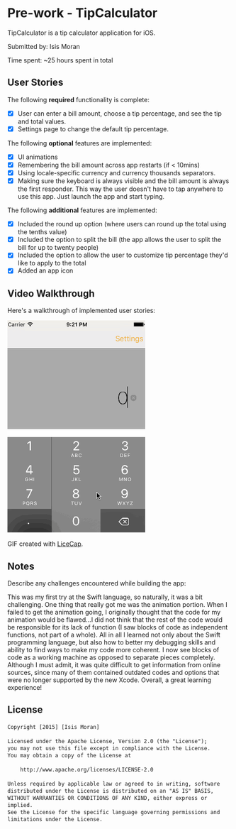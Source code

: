 # Pre-work - TipCalculator

TipCalculator is a tip calculator application for iOS.

Submitted by: Isis Moran

Time spent: ~25 hours spent in total

## User Stories

The following **required** functionality is complete:

* [x] User can enter a bill amount, choose a tip percentage, and see the tip and total values.
* [x] Settings page to change the default tip percentage.

The following **optional** features are implemented:
* [x] UI animations
* [x] Remembering the bill amount across app restarts (if < 10mins)
* [x] Using locale-specific currency and currency thousands separators.
* [x] Making sure the keyboard is always visible and the bill amount is always the first responder. This way the user doesn't have to tap anywhere to use this app. Just launch the app and start typing.

The following **additional** features are implemented:

- [x] Included the round up option (where users can round up the total using the tenths value)
- [x] Included the option to split the bill (the app allows the user to split the bill for up to twenty people)
- [x] Included the option to allow the user to customize tip percentage they'd like to apply to the total
- [x] Added an app icon

## Video Walkthrough

Here's a walkthrough of implemented user stories:

![Walkthrough](TipCalculator.gif)

GIF created with [LiceCap](http://www.cockos.com/licecap/).

## Notes

Describe any challenges encountered while building the app:

This was my first try at the Swift language, so naturally, it was a bit challenging. One thing that really got me was the animation portion. When I failed to get the animation going, I originally thought that the code for my animation would be flawed...I did not think that the rest of the code would be responsible for its lack of function (I saw blocks of code as independent functions, not part of a whole). All in all I learned not only about the Swift programming language, but also how to better my debugging skills and ability to find ways to make my code more coherent. I now see blocks of code as a working machine as opposed to separate pieces completely. Although I must admit, it was quite difficult to get information from online sources, since many of them contained outdated codes and options that were no longer supported by the new Xcode. Overall, a great learning experience!

## License

    Copyright [2015] [Isis Moran]

    Licensed under the Apache License, Version 2.0 (the "License");
    you may not use this file except in compliance with the License.
    You may obtain a copy of the License at

        http://www.apache.org/licenses/LICENSE-2.0

    Unless required by applicable law or agreed to in writing, software
    distributed under the License is distributed on an "AS IS" BASIS,
    WITHOUT WARRANTIES OR CONDITIONS OF ANY KIND, either express or implied.
    See the License for the specific language governing permissions and
    limitations under the License.
